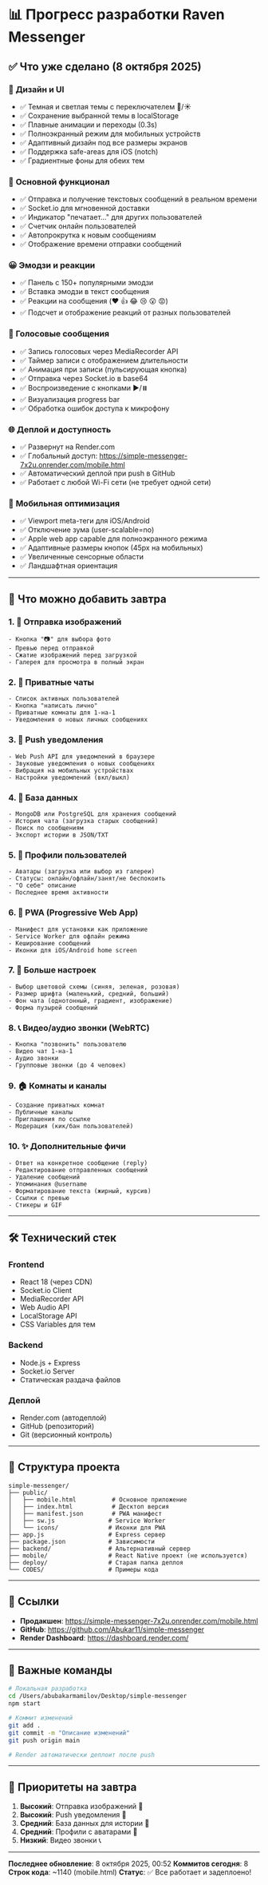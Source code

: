 # 📊 Прогресс разработки Raven Messenger

## ✅ Что уже сделано (8 октября 2025)

### 🎨 **Дизайн и UI**
- ✅ Темная и светлая темы с переключателем 🌙/☀️
- ✅ Сохранение выбранной темы в localStorage
- ✅ Плавные анимации и переходы (0.3s)
- ✅ Полноэкранный режим для мобильных устройств
- ✅ Адаптивный дизайн под все размеры экранов
- ✅ Поддержка safe-areas для iOS (notch)
- ✅ Градиентные фоны для обеих тем

### 💬 **Основной функционал**
- ✅ Отправка и получение текстовых сообщений в реальном времени
- ✅ Socket.io для мгновенной доставки
- ✅ Индикатор "печатает..." для других пользователей
- ✅ Счетчик онлайн пользователей
- ✅ Автопрокрутка к новым сообщениям
- ✅ Отображение времени отправки сообщений

### 😀 **Эмодзи и реакции**
- ✅ Панель с 150+ популярными эмодзи
- ✅ Вставка эмодзи в текст сообщения
- ✅ Реакции на сообщения (❤️ 👍 😂 😢 😮 😡)
- ✅ Подсчет и отображение реакций от разных пользователей

### 🎤 **Голосовые сообщения**
- ✅ Запись голосовых через MediaRecorder API
- ✅ Таймер записи с отображением длительности
- ✅ Анимация при записи (пульсирующая кнопка)
- ✅ Отправка через Socket.io в base64
- ✅ Воспроизведение с кнопками ▶️/⏸️
- ✅ Визуализация progress bar
- ✅ Обработка ошибок доступа к микрофону

### 🌐 **Деплой и доступность**
- ✅ Развернут на Render.com
- ✅ Глобальный доступ: https://simple-messenger-7x2u.onrender.com/mobile.html
- ✅ Автоматический деплой при push в GitHub
- ✅ Работает с любой Wi-Fi сети (не требует одной сети)

### 📱 **Мобильная оптимизация**
- ✅ Viewport meta-теги для iOS/Android
- ✅ Отключение зума (user-scalable=no)
- ✅ Apple web app capable для полноэкранного режима
- ✅ Адаптивные размеры кнопок (45px на мобильных)
- ✅ Увеличенные сенсорные области
- ✅ Ландшафтная ориентация

---

## 🚀 Что можно добавить завтра

### 1. **📸 Отправка изображений**
```
- Кнопка "📷" для выбора фото
- Превью перед отправкой
- Сжатие изображений перед загрузкой
- Галерея для просмотра в полный экран
```

### 2. **👥 Приватные чаты**
```
- Список активных пользователей
- Кнопка "написать лично"
- Приватные комнаты для 1-на-1
- Уведомления о новых личных сообщениях
```

### 3. **🔔 Push уведомления**
```
- Web Push API для уведомлений в браузере
- Звуковые уведомления о новых сообщениях
- Вибрация на мобильных устройствах
- Настройки уведомлений (вкл/выкл)
```

### 4. **💾 База данных**
```
- MongoDB или PostgreSQL для хранения сообщений
- История чата (загрузка старых сообщений)
- Поиск по сообщениям
- Экспорт истории в JSON/TXT
```

### 5. **👤 Профили пользователей**
```
- Аватары (загрузка или выбор из галереи)
- Статусы: онлайн/офлайн/занят/не беспокоить
- "О себе" описание
- Последнее время активности
```

### 6. **📱 PWA (Progressive Web App)**
```
- Манифест для установки как приложение
- Service Worker для офлайн режима
- Кеширование сообщений
- Иконки для iOS/Android home screen
```

### 7. **🎨 Больше настроек**
```
- Выбор цветовой схемы (синяя, зеленая, розовая)
- Размер шрифта (маленький, средний, больший)
- Фон чата (однотонный, градиент, изображение)
- Форма пузырей сообщений
```

### 8. **📞 Видео/аудио звонки (WebRTC)**
```
- Кнопка "позвонить" пользователю
- Видео чат 1-на-1
- Аудио звонки
- Групповые звонки (до 4 человек)
```

### 9. **🏠 Комнаты и каналы**
```
- Создание приватных комнат
- Публичные каналы
- Приглашения по ссылке
- Модерация (кик/бан пользователей)
```

### 10. **✨ Дополнительные фичи**
```
- Ответ на конкретное сообщение (reply)
- Редактирование отправленных сообщений
- Удаление сообщений
- Упоминания @username
- Форматирование текста (жирный, курсив)
- Ссылки с превью
- Стикеры и GIF
```

---

## 🛠️ Технический стек

### Frontend
- React 18 (через CDN)
- Socket.io Client
- MediaRecorder API
- Web Audio API
- LocalStorage API
- CSS Variables для тем

### Backend
- Node.js + Express
- Socket.io Server
- Статическая раздача файлов

### Деплой
- Render.com (автодеплой)
- GitHub (репозиторий)
- Git (версионный контроль)

---

## 📝 Структура проекта

```
simple-messenger/
├── public/
│   ├── mobile.html          # Основное приложение
│   ├── index.html           # Десктоп версия
│   ├── manifest.json        # PWA манифест
│   ├── sw.js               # Service Worker
│   └── icons/              # Иконки для PWA
├── app.js                  # Express сервер
├── package.json            # Зависимости
├── backend/                # Альтернативный сервер
├── mobile/                 # React Native проект (не используется)
├── deploy/                 # Старая папка деплоя
└── CODES/                  # Примеры кода
```

---

## 🔗 Ссылки

- **Продакшен**: https://simple-messenger-7x2u.onrender.com/mobile.html
- **GitHub**: https://github.com/Abukar11/simple-messenger
- **Render Dashboard**: https://dashboard.render.com/

---

## 📌 Важные команды

```bash
# Локальная разработка
cd /Users/abubakarmamilov/Desktop/simple-messenger
npm start

# Коммит изменений
git add .
git commit -m "Описание изменений"
git push origin main

# Render автоматически деплоит после push
```

---

## 🎯 Приоритеты на завтра

1. **Высокий**: Отправка изображений 📸
2. **Высокий**: Push уведомления 🔔
3. **Средний**: База данных для истории 💾
4. **Средний**: Профили с аватарами 👤
5. **Низкий**: Видео звонки 📞

---

**Последнее обновление**: 8 октября 2025, 00:52
**Коммитов сегодня**: 8
**Строк кода**: ~1140 (mobile.html)
**Статус**: ✅ Все работает и задеплоено!
